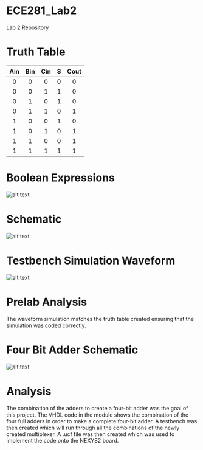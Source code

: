 ECE281_Lab2
===========

Lab 2 Repository 

# Truth Table

|Ain|Bin|Cin|S|Cout|
|:-:|:-:|:-:|:-:|:-:|
|0|0|0|0|0|
|0|0|1|1|0|
|0|1|0|1|0|
|0|1|1|0|1|
|1|0|0|1|0|
|1|0|1|0|1|
|1|1|0|0|1|
|1|1|1|1|1|

# Boolean Expressions

![alt text](https://raw.github.com/aaronstolze/ECE281_Lab2/master/BooleanExpressions.jpg "Testbench Simulation")

# Schematic 

![alt text](https://raw.github.com/aaronstolze/ECE281_Lab2/master/Schematic.jpg "Circuit Schematic")

# Testbench Simulation Waveform 

![alt text](https://raw.github.com/aaronstolze/ECE281_Lab2/master/Waveform.PNG "Testbench Simulation")

# Prelab Analysis

The waveform simulation matches the truth table created ensuring that the simulation was coded correctly.

# Four Bit Adder Schematic 

![alt text](https://raw.github.com/aaronstolze/ECE281_Lab2/master/FourBitAdder.jpg "Schematic")

# Analysis

The combination of the adders to create a four-bit adder was the goal of this project.  The VHDL code in the module shows the combination of the four full adders in order to make a complete four-bit adder.  A testbench was then created which will run through all the combinations of the newly created multiplexer.  A .ucf file was then created which was used to implement the code onto the NEXYS2 board.    

